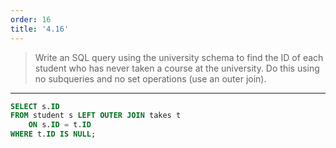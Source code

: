 ```yaml
---
order: 16
title: '4.16'
---
```

> Write an SQL query using the university schema to find the ID of each student
> who has never taken a course at the university. Do this using no subqueries and 
> no set operations (use an outer join). 

--------------------------------

```sql 
SELECT s.ID
FROM student s LEFT OUTER JOIN takes t
    ON s.ID = t.ID
WHERE t.ID IS NULL;
```
